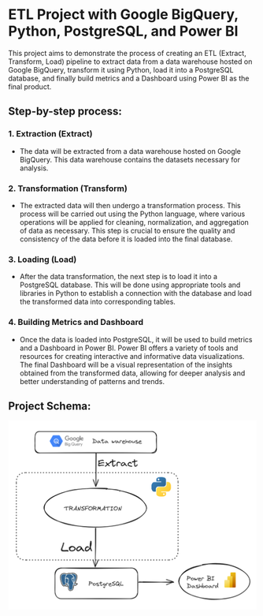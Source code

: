 # ETL Project with Google BigQuery, Python, PostgreSQL, and Power BI

This project aims to demonstrate the process of creating an ETL (Extract, Transform, Load) pipeline to extract data from a data warehouse hosted on Google BigQuery, transform it using Python, load it into a PostgreSQL database, and finally build metrics and a Dashboard using Power BI as the final product.

## Step-by-step process:

### 1. Extraction (Extract)
- The data will be extracted from a data warehouse hosted on Google BigQuery. This data warehouse contains the datasets necessary for analysis.

### 2. Transformation (Transform)
- The extracted data will then undergo a transformation process. This process will be carried out using the Python language, where various operations will be applied for cleaning, normalization, and aggregation of data as necessary. This step is crucial to ensure the quality and consistency of the data before it is loaded into the final database.

### 3. Loading (Load)
- After the data transformation, the next step is to load it into a PostgreSQL database. This will be done using appropriate tools and libraries in Python to establish a connection with the database and load the transformed data into corresponding tables.

### 4. Building Metrics and Dashboard
- Once the data is loaded into PostgreSQL, it will be used to build metrics and a Dashboard in Power BI. Power BI offers a variety of tools and resources for creating interactive and informative data visualizations. The final Dashboard will be a visual representation of the insights obtained from the transformed data, allowing for deeper analysis and better understanding of patterns and trends.

## Project Schema:

![project_schema](https://github.com/VanGaigher/ETL_SalesRetail/blob/main/Project_schema.png)
